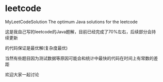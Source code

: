 # leetcode
MyLeetCodeSolution
The optimum Java solutions for the leetcode

这是我自己写的leetcode的Java题解，目前已经完成了70%左右，后续部分会持续更新

的代码保证是最优解(复杂度最优)

当然有些题目因为测试数据等原因可能会和统计中最快的代码在时间上有常数的差距

欢迎大家一起讨论


